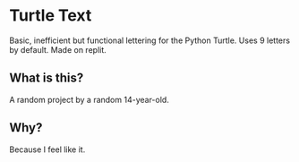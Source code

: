 # Turtle Text
Basic, inefficient but functional lettering for the Python Turtle. Uses 9 letters by default. Made on replit.
## What is this?
A random project by a random 14-year-old.
## Why?
Because I feel like it.
